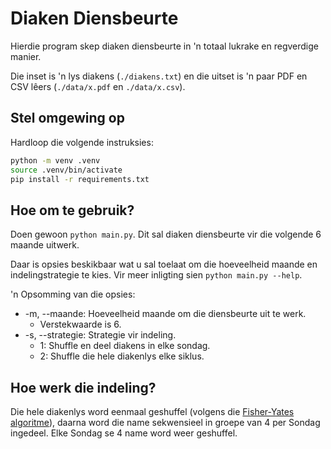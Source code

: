 # Diaken Diensbeurte

Hierdie program skep diaken diensbeurte in 'n totaal lukrake en regverdige manier.

Die inset is 'n lys diakens (`./diakens.txt`) en die uitset is 'n paar PDF en CSV lêers (`./data/x.pdf` en `./data/x.csv`).

## Stel omgewing op
Hardloop die volgende instruksies:
```bash
python -m venv .venv
source .venv/bin/activate
pip install -r requirements.txt
```

## Hoe om te gebruik?
Doen gewoon `python main.py`. Dit sal diaken diensbeurte vir die volgende 6 maande uitwerk.

Daar is opsies beskikbaar wat u sal toelaat om die hoeveelheid maande en indelingstrategie te kies. Vir meer inligting sien `python main.py --help`.

'n Opsomming van die opsies:
- -m, --maande: Hoeveelheid maande om die diensbeurte uit te werk.
    - Verstekwaarde is 6.
- -s, --strategie: Strategie vir indeling.
    - 1: Shuffle en deel diakens in elke sondag.
    - 2: Shuffle die hele diakenlys elke siklus.

## Hoe werk die indeling?
Die hele diakenlys word eenmaal geshuffel (volgens die [Fisher-Yates algoritme](https://en.wikipedia.org/wiki/Fisher%E2%80%93Yates_shuffle)), daarna word die name sekwensieel in groepe van 4 per Sondag ingedeel. Elke Sondag se 4 name word weer geshuffel.
